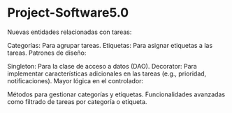 # Project-Software5.0
Nuevas entidades relacionadas con tareas:

Categorías: Para agrupar tareas.
Etiquetas: Para asignar etiquetas a las tareas.
Patrones de diseño:

Singleton: Para la clase de acceso a datos (DAO).
Decorator: Para implementar características adicionales en las tareas (e.g., prioridad, notificaciones).
Mayor lógica en el controlador:

Métodos para gestionar categorías y etiquetas.
Funcionalidades avanzadas como filtrado de tareas por categoría o etiqueta.
